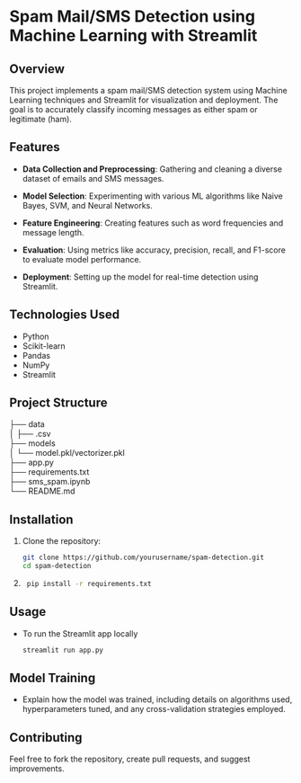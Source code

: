 # Spam Mail/SMS Detection using Machine Learning with Streamlit

## Overview

This project implements a spam mail/SMS detection system using Machine Learning techniques and Streamlit for visualization and deployment. The goal is to accurately classify incoming messages as either spam or legitimate (ham).

## Features

- **Data Collection and Preprocessing**: Gathering and cleaning a diverse dataset of emails and SMS messages.
  
- **Model Selection**: Experimenting with various ML algorithms like Naive Bayes, SVM, and Neural Networks.
  
- **Feature Engineering**: Creating features such as word frequencies and message length.
  
- **Evaluation**: Using metrics like accuracy, precision, recall, and F1-score to evaluate model performance.
  
- **Deployment**: Setting up the model for real-time detection using Streamlit.

## Technologies Used

- Python
- Scikit-learn
- Pandas
- NumPy
- Streamlit

## Project Structure

├── data<br>
│ ├── .csv<br>
├── models<br>
│ └── model.pkl/vectorizer.pkl<br>
├── app.py<br>
├── requirements.txt<br>
├── sms_spam.ipynb<br>
└── README.md<br>

## Installation

1. Clone the repository:

   ```bash
   git clone https://github.com/yourusername/spam-detection.git
   cd spam-detection

2. ```bash
    pip install -r requirements.txt

## Usage
- To run the Streamlit app locally 
    ```bash
    streamlit run app.py

## Model Training
- Explain how the model was trained, including details on algorithms used, hyperparameters tuned, and any cross-validation strategies employed.

## Contributing
Feel free to fork the repository, create pull requests, and suggest improvements.
